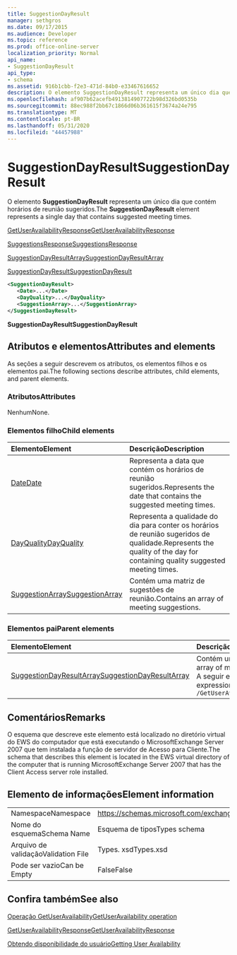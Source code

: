 ```yaml
---
title: SuggestionDayResult
manager: sethgros
ms.date: 09/17/2015
ms.audience: Developer
ms.topic: reference
ms.prod: office-online-server
localization_priority: Normal
api_name:
- SuggestionDayResult
api_type:
- schema
ms.assetid: 916b1cbb-f2e3-471d-84b0-e33467616652
description: O elemento SuggestionDayResult representa um único dia que contém horários de reunião sugeridos.
ms.openlocfilehash: af907b62acefb4913814907722b98d326bd0535b
ms.sourcegitcommit: 88ec988f2bb67c1866d06b361615f3674a24e795
ms.translationtype: MT
ms.contentlocale: pt-BR
ms.lasthandoff: 05/31/2020
ms.locfileid: "44457988"
---
```

# <a name="suggestiondayresult"></a><span data-ttu-id="06265-103">SuggestionDayResult</span><span class="sxs-lookup"><span data-stu-id="06265-103">SuggestionDayResult</span></span>

<span data-ttu-id="06265-104">O elemento **SuggestionDayResult** representa um único dia que contém horários de reunião sugeridos.</span><span class="sxs-lookup"><span data-stu-id="06265-104">The **SuggestionDayResult** element represents a single day that contains suggested meeting times.</span></span> 
  
[<span data-ttu-id="06265-105">GetUserAvailabilityResponse</span><span class="sxs-lookup"><span data-stu-id="06265-105">GetUserAvailabilityResponse</span></span>](getuseravailabilityresponse.md)
  
[<span data-ttu-id="06265-106">SuggestionsResponse</span><span class="sxs-lookup"><span data-stu-id="06265-106">SuggestionsResponse</span></span>](suggestionsresponse.md)
  
[<span data-ttu-id="06265-107">SuggestionDayResultArray</span><span class="sxs-lookup"><span data-stu-id="06265-107">SuggestionDayResultArray</span></span>](suggestiondayresultarray.md)
  
[<span data-ttu-id="06265-108">SuggestionDayResult</span><span class="sxs-lookup"><span data-stu-id="06265-108">SuggestionDayResult</span></span>](suggestiondayresult.md)
  
```xml
<SuggestionDayResult>
   <Date>...</Date>
   <DayQuality>...</DayQuality>
   <SuggestionArray>...</SuggestionArray>
</SuggestionDayResult>
```

 <span data-ttu-id="06265-109">**SuggestionDayResult**</span><span class="sxs-lookup"><span data-stu-id="06265-109">**SuggestionDayResult**</span></span>
## <a name="attributes-and-elements"></a><span data-ttu-id="06265-110">Atributos e elementos</span><span class="sxs-lookup"><span data-stu-id="06265-110">Attributes and elements</span></span>

<span data-ttu-id="06265-111">As seções a seguir descrevem os atributos, os elementos filhos e os elementos pai.</span><span class="sxs-lookup"><span data-stu-id="06265-111">The following sections describe attributes, child elements, and parent elements.</span></span>
  
### <a name="attributes"></a><span data-ttu-id="06265-112">Atributos</span><span class="sxs-lookup"><span data-stu-id="06265-112">Attributes</span></span>

<span data-ttu-id="06265-113">Nenhum</span><span class="sxs-lookup"><span data-stu-id="06265-113">None.</span></span>
  
### <a name="child-elements"></a><span data-ttu-id="06265-114">Elementos filho</span><span class="sxs-lookup"><span data-stu-id="06265-114">Child elements</span></span>

|<span data-ttu-id="06265-115">**Elemento**</span><span class="sxs-lookup"><span data-stu-id="06265-115">**Element**</span></span>|<span data-ttu-id="06265-116">**Descrição**</span><span class="sxs-lookup"><span data-stu-id="06265-116">**Description**</span></span>|
|:-----|:-----|
|[<span data-ttu-id="06265-117">Date</span><span class="sxs-lookup"><span data-stu-id="06265-117">Date</span></span>](date.md) <br/> |<span data-ttu-id="06265-118">Representa a data que contém os horários de reunião sugeridos.</span><span class="sxs-lookup"><span data-stu-id="06265-118">Represents the date that contains the suggested meeting times.</span></span>  <br/> |
|[<span data-ttu-id="06265-119">DayQuality</span><span class="sxs-lookup"><span data-stu-id="06265-119">DayQuality</span></span>](dayquality.md) <br/> |<span data-ttu-id="06265-120">Representa a qualidade do dia para conter os horários de reunião sugeridos de qualidade.</span><span class="sxs-lookup"><span data-stu-id="06265-120">Represents the quality of the day for containing quality suggested meeting times.</span></span>  <br/> |
|[<span data-ttu-id="06265-121">SuggestionArray</span><span class="sxs-lookup"><span data-stu-id="06265-121">SuggestionArray</span></span>](suggestionarray.md) <br/> |<span data-ttu-id="06265-122">Contém uma matriz de sugestões de reunião.</span><span class="sxs-lookup"><span data-stu-id="06265-122">Contains an array of meeting suggestions.</span></span>  <br/> |
   
### <a name="parent-elements"></a><span data-ttu-id="06265-123">Elementos pai</span><span class="sxs-lookup"><span data-stu-id="06265-123">Parent elements</span></span>

|<span data-ttu-id="06265-124">**Elemento**</span><span class="sxs-lookup"><span data-stu-id="06265-124">**Element**</span></span>|<span data-ttu-id="06265-125">**Descrição**</span><span class="sxs-lookup"><span data-stu-id="06265-125">**Description**</span></span>|
|:-----|:-----|
|[<span data-ttu-id="06265-126">SuggestionDayResultArray</span><span class="sxs-lookup"><span data-stu-id="06265-126">SuggestionDayResultArray</span></span>](suggestiondayresultarray.md) <br/> |<span data-ttu-id="06265-127">Contém uma matriz de sugestões de reunião organizadas por data.</span><span class="sxs-lookup"><span data-stu-id="06265-127">Contains an array of meeting suggestions organized by date.</span></span>  <br/> <span data-ttu-id="06265-128">A seguir está a expressão XPath para este elemento:</span><span class="sxs-lookup"><span data-stu-id="06265-128">The following is the XPath expression to this element:</span></span>  <br/>  `/GetUserAvailabilityResponse/SuggestionsResponse/SuggestionDayResultArray` <br/> |
   
## <a name="remarks"></a><span data-ttu-id="06265-129">Comentários</span><span class="sxs-lookup"><span data-stu-id="06265-129">Remarks</span></span>

<span data-ttu-id="06265-130">O esquema que descreve este elemento está localizado no diretório virtual do EWS do computador que está executando o MicrosoftExchange Server 2007 que tem instalada a função de servidor de Acesso para Cliente.</span><span class="sxs-lookup"><span data-stu-id="06265-130">The schema that describes this element is located in the EWS virtual directory of the computer that is running MicrosoftExchange Server 2007 that has the Client Access server role installed.</span></span>
  
## <a name="element-information"></a><span data-ttu-id="06265-131">Elemento de informações</span><span class="sxs-lookup"><span data-stu-id="06265-131">Element information</span></span>

|||
|:-----|:-----|
|<span data-ttu-id="06265-132">Namespace</span><span class="sxs-lookup"><span data-stu-id="06265-132">Namespace</span></span>  <br/> |https://schemas.microsoft.com/exchange/services/2006/types  <br/> |
|<span data-ttu-id="06265-133">Nome do esquema</span><span class="sxs-lookup"><span data-stu-id="06265-133">Schema Name</span></span>  <br/> |<span data-ttu-id="06265-134">Esquema de tipos</span><span class="sxs-lookup"><span data-stu-id="06265-134">Types schema</span></span>  <br/> |
|<span data-ttu-id="06265-135">Arquivo de validação</span><span class="sxs-lookup"><span data-stu-id="06265-135">Validation File</span></span>  <br/> |<span data-ttu-id="06265-136">Types. xsd</span><span class="sxs-lookup"><span data-stu-id="06265-136">Types.xsd</span></span>  <br/> |
|<span data-ttu-id="06265-137">Pode ser vazio</span><span class="sxs-lookup"><span data-stu-id="06265-137">Can be Empty</span></span>  <br/> |<span data-ttu-id="06265-138">False</span><span class="sxs-lookup"><span data-stu-id="06265-138">False</span></span>  <br/> |
   
## <a name="see-also"></a><span data-ttu-id="06265-139">Confira também</span><span class="sxs-lookup"><span data-stu-id="06265-139">See also</span></span>



[<span data-ttu-id="06265-140">Operação GetUserAvailability</span><span class="sxs-lookup"><span data-stu-id="06265-140">GetUserAvailability operation</span></span>](getuseravailability-operation.md)
  
[<span data-ttu-id="06265-141">GetUserAvailabilityResponse</span><span class="sxs-lookup"><span data-stu-id="06265-141">GetUserAvailabilityResponse</span></span>](getuseravailabilityresponse.md)


[<span data-ttu-id="06265-142">Obtendo disponibilidade do usuário</span><span class="sxs-lookup"><span data-stu-id="06265-142">Getting User Availability</span></span>](https://msdn.microsoft.com/library/d4133fcb-9b0f-4e6b-aadf-a389da83516a%28Office.15%29.aspx)

